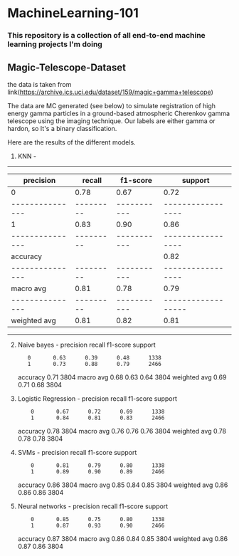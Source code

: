 # MachineLearning-101

### This repository is a collection of all end-to-end machine learning projects I'm doing

## Magic-Telescope-Dataset
the data is taken from link(https://archive.ics.uci.edu/dataset/159/magic+gamma+telescope)

The data are MC generated (see below) to simulate registration of high energy gamma particles in a ground-based atmospheric Cherenkov gamma telescope using the imaging technique. Our labels are either gamma or hardon, so It's a binary classification.

Here are the results of the different models.

1. KNN -        
---------------------------------------------------------
| precision     | recall  | f1-score  | support         |
|---------------|---------|-----------|-----------------|
|           0   |   0.78  |   0.67    | 0.72    |   1338|
|---------------|---------|-----------|-----------------|
|           1   |   0.83  |   0.90    | 0.86    |  2466|
|---------------|---------|-----------|-----------------|
|     accuracy  |         |           |  0.82   |   3804|
|---------------|---------|-----------|-----------------|
|    macro avg  |    0.81 |   0.78    | 0.79    |  3804 |
|---------------|---------|-----------|------------------
| weighted avg   |   0.81  |  0.82     | 0.81    |  3804 |
----------------------------------------------------------
 2. Naive bayes - precision    recall  f1-score   support

           0       0.63      0.39      0.48      1338
           1       0.73      0.88      0.79      2466

    accuracy                           0.71      3804
   macro avg       0.68      0.63      0.64      3804
weighted avg       0.69      0.71      0.68      3804
3. Logistic Regression - precision    recall  f1-score   support

           0       0.67      0.72      0.69      1338
           1       0.84      0.81      0.83      2466

    accuracy                           0.78      3804
   macro avg       0.76      0.76      0.76      3804
weighted avg       0.78      0.78      0.78      3804
4. SVMs -  precision    recall  f1-score   support

           0       0.81      0.79      0.80      1338
           1       0.89      0.90      0.89      2466

    accuracy                           0.86      3804
   macro avg       0.85      0.84      0.85      3804
weighted avg       0.86      0.86      0.86      3804
5. Neural networks -  precision    recall  f1-score   support

           0       0.85      0.75      0.80      1338
           1       0.87      0.93      0.90      2466

    accuracy                           0.87      3804
   macro avg       0.86      0.84      0.85      3804
weighted avg       0.86      0.87      0.86      3804


